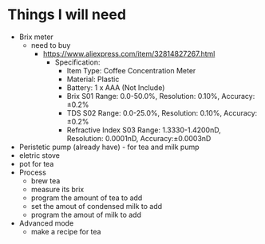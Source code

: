 # Things I will need

- Brix meter
  - need to buy
    - https://www.aliexpress.com/item/32814827267.html
      - Specification: 
         - Item Type: Coffee Concentration Meter
         - Material: Plastic
         - Battery: 1 x AAA (Not Include)
         - Brix S01 Range: 0.0-50.0%, Resolution: 0.10%, Accuracy: ±0.2%
         - TDS S02 Range: 0.0-25.0%,  Resolution: 0.10%, Accuracy: ±0.2%
         - Refractive Index S03 Range: 1.3330-1.4200nD, Resolution: 0.0001nD, Accuracy:±0.0003nD  
- Peristetic pump (already have) - for tea and milk pump
- eletric stove
- pot for tea
- Process
  - brew tea
  - measure its brix
  - program the amount of tea to add
  - set the amout of condensed milk to add
  - program the amout of milk to add 
- Advanced mode
  - make a recipe for tea 

